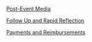 [Post-Event
Media](https://www.wiki.capolicylab.org/index.php?title=Post-Event_Media)

[Follow Up and Rapid
Reflection](https://www.wiki.capolicylab.org/index.php?title=Follow_Up_and_Rapid_Reflection)

[Payments and
Reimbursements](https://www.wiki.capolicylab.org/index.php?title=Payments_and_Reimbursement)